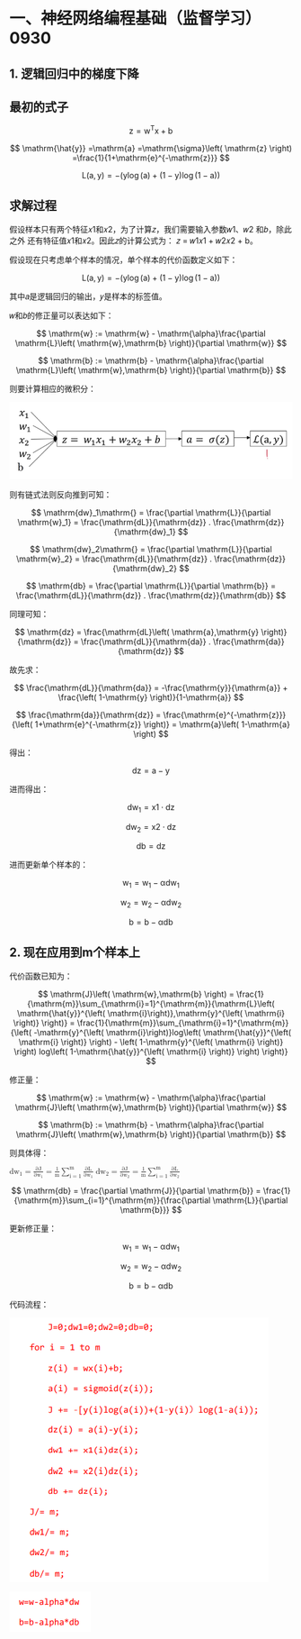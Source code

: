 # 一、神经网络编程基础（监督学习）0930

## 1. 逻辑回归中的梯度下降

## 最初的式子

$$\mathrm{z} =\mathrm{w}^{\mathrm{T}}\mathrm{x} +\mathrm{b}$$  

$$
\mathrm{\hat{y}} =\mathrm{a} =\mathrm{\sigma}\left( \mathrm{z} \right) =\frac{1}{1+\mathrm{e}^{-\mathrm{z}}}
$$  

$$
\mathrm{L}\left( \mathrm{a},\mathrm{y} \right) =-\left( \mathrm{y}\log \left( \mathrm{a} \right) +\left( 1 -\mathrm{y} \right) \log \left( 1 -\mathrm{a} \right) \right) 
$$


## 求解过程

假设样本只有两个特征𝑥1和𝑥2，为了计算𝑧，我们需要输入参数𝑤1、𝑤2 和𝑏，除此之外
还有特征值𝑥1和𝑥2。因此𝑧的计算公式为： 𝑧 = 𝑤1𝑥1 + 𝑤2𝑥2 + b。

假设现在只考虑单个样本的情况，单个样本的代价函数定义如下：

$$
\mathrm{L}\left( \mathrm{a},\mathrm{y} \right) =-\left( \mathrm{y}\log \left( \mathrm{a} \right)   +  \left( 1 -  \mathrm{y} \right) \log \left( 1 -  \mathrm{a} \right) \right) 
$$

其中𝑎是逻辑回归的输出，𝑦是样本的标签值。

𝑤和𝑏的修正量可以表达如下：

$$
\mathrm{w} :=  \mathrm{w} -  \mathrm{\alpha}\frac{\partial \mathrm{L}\left( \mathrm{w},\mathrm{b} \right)}{\partial \mathrm{w}}
$$  

$$
\mathrm{b} :=  \mathrm{b} -  \mathrm{\alpha}\frac{\partial \mathrm{L}\left( \mathrm{w},\mathrm{b} \right)}{\partial \mathrm{b}}
$$

则要计算相应的微积分：

![930_01.png](https://github.com/ta00231/DeepLearning/blob/main/Pictures/930_01.png)

则有链式法则反向推到可知：

$$
\mathrm{dw}_1\mathrm{} =  \frac{\partial \mathrm{L}}{\partial \mathrm{w}_1}  =  \frac{\mathrm{dL}}{\mathrm{dz}}  . \frac{\mathrm{dz}}{\mathrm{dw}_1}
$$
  
$$
\mathrm{dw}_2\mathrm{} =  \frac{\partial \mathrm{L}}{\partial \mathrm{w}_2}  =  \frac{\mathrm{dL}}{\mathrm{dz}}  . \frac{\mathrm{dz}}{\mathrm{dw}_2}
$$
  
$$
\mathrm{db} =  \frac{\partial \mathrm{L}}{\partial \mathrm{b}}  =  \frac{\mathrm{dL}}{\mathrm{dz}}  . \frac{\mathrm{dz}}{\mathrm{db}}
$$

同理可知：

$$
\mathrm{dz} =  \frac{\mathrm{dL}\left( \mathrm{a},\mathrm{y} \right)}{\mathrm{dz}}  =  \frac{\mathrm{dL}}{\mathrm{da}}  . \frac{\mathrm{da}}{\mathrm{dz}}
$$


故先求：

$$
\frac{\mathrm{dL}}{\mathrm{da}}  =  -\frac{\mathrm{y}}{\mathrm{a}}  +  \frac{\left( 1-\mathrm{y} \right)}{1-\mathrm{a}}
$$
  
$$
\frac{\mathrm{da}}{\mathrm{dz}}  =  \frac{\mathrm{e}^{-\mathrm{z}}}{\left( 1+\mathrm{e}^{-\mathrm{z}} \right)}  =  \mathrm{a}\left( 1-\mathrm{a} \right) 
$$

得出：

$$
\mathrm{dz} =  \mathrm{a}-\mathrm{y}
$$


进而得出：

$$
\mathrm{dw}_1\mathrm{} = \mathrm{x}1 \cdot\mathrm{dz} 
$$
  
$$
\mathrm{dw}_2\mathrm{} = \mathrm{x}2 \cdot\mathrm{dz} 
$$
  
$$
\mathrm{db} =  \mathrm{dz} 
$$


进而更新单个样本的：

$$
\mathrm{w}_1  =  \mathrm{w}_1  -  \mathrm{\alpha dw}_1
$$
  
$$
\mathrm{w}_2  =  \mathrm{w}_2  -  \mathrm{\alpha dw}_2
$$
  
$$
\mathrm{b} =  \mathrm{b} -  \mathrm{\alpha db}
$$

## 2. 现在应用到m个样本上 

代价函数已知为：

$$
\mathrm{J}\left( \mathrm{w},\mathrm{b} \right)   =  \frac{1}{\mathrm{m}}\sum_{\mathrm{i}=1}^{\mathrm{m}}{\mathrm{L}\left( \mathrm{\hat{y}}^{\left( \mathrm{i}\right)},\mathrm{y}^{\left( \mathrm{i} \right)} \right)}  =  \frac{1}{\mathrm{m}}\sum_{\mathrm{i}=1}^{\mathrm{m}}{\left( -\mathrm{y}^{\left( \mathrm{i}\right)}log\left( \mathrm{\hat{y}}^{\left( \mathrm{i} \right)} \right)   -  \left( 1-\mathrm{y}^{\left( \mathrm{i} \right)} \right) log\left( 1-\mathrm{\hat{y}}^{\left( \mathrm{i} \right)} \right) \right)}
$$

修正量：

$$
\mathrm{w} :=  \mathrm{w} -  \mathrm{\alpha}\frac{\partial \mathrm{J}\left( \mathrm{w},\mathrm{b} \right)}{\partial \mathrm{w}}
$$
  
$$
\mathrm{b} :=  \mathrm{b} -  \mathrm{\alpha}\frac{\partial \mathrm{J}\left( \mathrm{w},\mathrm{b} \right)}{\partial \mathrm{b}}
$$

则具体得：  

<?xml version="1.0"?>
<math xmlns="http://www.w3.org/1998/Math/MathML">
	<mi mathvariant="normal">d</mi>
	<msub>
		<mrow>
			<mi mathvariant="normal">w</mi>
		</mrow>
		<mrow>
			<mn>1</mn>
		</mrow>
	</msub>
	<mo>=</mo>
	<mfrac>
		<mrow>
			<mi mathvariant="normal">∂J</mi>
		</mrow>
		<mrow>
			<mi mathvariant="normal">∂</mi>
			<msub>
				<mrow>
					<mi mathvariant="normal">w</mi>
				</mrow>
				<mrow>
					<mn>1</mn>
				</mrow>
			</msub>
		</mrow>
	</mfrac>
	<mo>=</mo>
	<mfrac>
		<mrow>
			<mn>1</mn>
		</mrow>
		<mrow>
			<mi mathvariant="normal">m</mi>
		</mrow>
	</mfrac>
	<mrow>
		<munderover>
			<mo stretchy="false">∑</mo>
			<mrow>
				<mi mathvariant="normal">i</mi>
				<mo>=</mo>
				<mn>1</mn>
			</mrow>
			<mrow>
				<mi mathvariant="normal">m</mi>
			</mrow>
		</munderover>
		<mrow>
			<mfrac>
				<mrow>
					<mi mathvariant="normal">∂L</mi>
				</mrow>
				<mrow>
					<mi mathvariant="normal">∂</mi>
					<msub>
						<mrow>
							<mi mathvariant="normal">w</mi>
						</mrow>
						<mrow>
							<mn>1</mn>
						</mrow>
					</msub>
				</mrow>
			</mfrac>
		</mrow>
	</mrow>
</math>
 

<?xml version="1.0"?>
<math xmlns="http://www.w3.org/1998/Math/MathML">
	<mi mathvariant="normal">d</mi>
	<msub>
		<mrow>
			<mi mathvariant="normal">w</mi>
		</mrow>
		<mrow>
			<mn>2</mn>
		</mrow>
	</msub>
	<mo>=</mo>
	<mfrac>
		<mrow>
			<mi mathvariant="normal">∂J</mi>
		</mrow>
		<mrow>
			<mi mathvariant="normal">∂</mi>
			<msub>
				<mrow>
					<mi mathvariant="normal">w</mi>
				</mrow>
				<mrow>
					<mn>2</mn>
				</mrow>
			</msub>
		</mrow>
	</mfrac>
	<mo>=</mo>
	<mfrac>
		<mrow>
			<mn>1</mn>
		</mrow>
		<mrow>
			<mi mathvariant="normal">m</mi>
		</mrow>
	</mfrac>
	<mrow>
		<munderover>
			<mo stretchy="false">∑</mo>
			<mrow>
				<mi mathvariant="normal">i</mi>
				<mo>=</mo>
				<mn>1</mn>
			</mrow>
			<mrow>
				<mi mathvariant="normal">m</mi>
			</mrow>
		</munderover>
		<mrow>
			<mfrac>
				<mrow>
					<mi mathvariant="normal">∂L</mi>
				</mrow>
				<mrow>
					<mi mathvariant="normal">∂</mi>
					<msub>
						<mrow>
							<mi mathvariant="normal">w</mi>
						</mrow>
						<mrow>
							<mn>2</mn>
						</mrow>
					</msub>
				</mrow>
			</mfrac>
		</mrow>
	</mrow>
</math>


$$
\mathrm{db} =  \frac{\partial \mathrm{J}}{\partial \mathrm{b}}  =  \frac{1}{\mathrm{m}}\sum_{i=1}^{\mathrm{m}}{\frac{\partial \mathrm{L}}{\partial \mathrm{b}}}
$$


更新修正量：

$$
\mathrm{w}_1  =  \mathrm{w}_1  -  \mathrm{\alpha dw}_1
$$
  
$$
\mathrm{w}_2  =  \mathrm{w}_2  -  \mathrm{\alpha dw}_2
$$
  
$$
\mathrm{b} =  \mathrm{b} -  \mathrm{\alpha db}
$$

代码流程：

![930_02.png](https://github.com/ta00231/DeepLearning/blob/main/Pictures/930_02.png)

![930_03.png](https://github.com/ta00231/DeepLearning/blob/main/Pictures/930_03.png)
